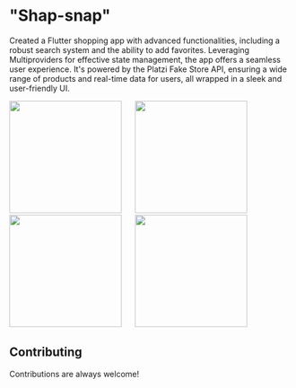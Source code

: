 # "Shap-snap"
Created a Flutter shopping app with advanced functionalities, including a robust search system and the ability to add favorites. Leveraging Multiproviders for effective state management, the app offers a seamless user experience. It's powered by the Platzi Fake Store API, ensuring a wide range of products and real-time data for users, all wrapped in a sleek and user-friendly UI.
<br>

<p float="left">
  <img src="https://github.com/deepak20001/assignment_shop_snap/assets/88405430/c1332828-57c7-4368-84f8-1b68ee713631"  width="200">  
  &nbsp;&nbsp;&nbsp;&nbsp;
  <img src="https://github.com/deepak20001/assignment_shop_snap/assets/88405430/5f04a8c0-7126-41f1-83d4-c7e115104e28"  width="200">
  &nbsp;&nbsp;&nbsp;&nbsp;  
  <img src="https://github.com/deepak20001/assignment_shop_snap/assets/88405430/23fa8f1a-512e-4e09-9ae8-0378fa78b352"  width="200">
  &nbsp;&nbsp;&nbsp;&nbsp;  
  <img src="https://github.com/deepak20001/assignment_shop_snap/assets/88405430/80512a8a-510a-4ab7-adae-16bea74f4f56"  width="200">
  &nbsp;&nbsp;&nbsp;&nbsp; 
</p>

## Contributing
Contributions are always welcome!
